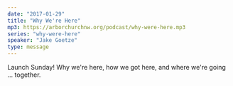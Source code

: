 ```yaml
---
date: "2017-01-29"
title: "Why We're Here"
mp3: https://arborchurchnw.org/podcast/why-were-here.mp3
series: "why-were-here"
speaker: "Jake Goetze"
type: message
---
```


Launch Sunday! Why we're here, how we got here, and where we're going ... together.

